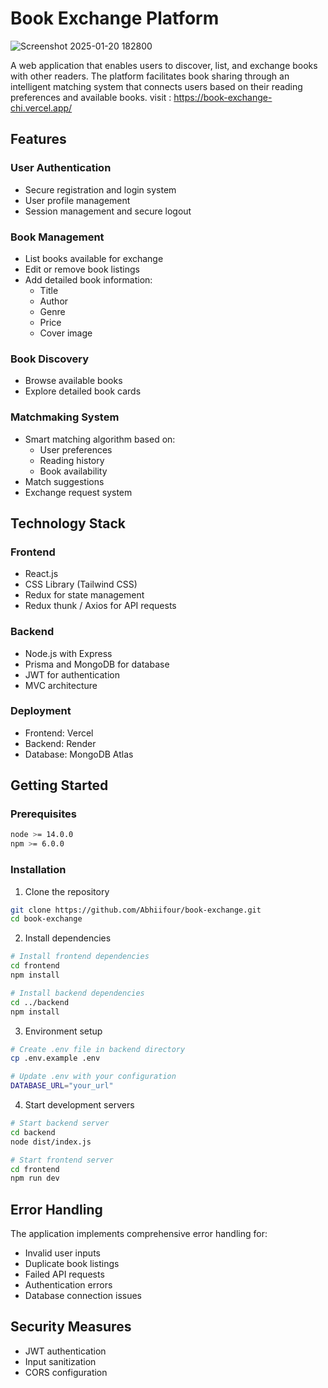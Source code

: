 # Book Exchange Platform

![Screenshot 2025-01-20 182800](https://github.com/user-attachments/assets/c905dbec-a8c2-4186-8421-54c9f9c6b6fd)

A web application that enables users to discover, list, and exchange books with other readers. The platform facilitates book sharing through an intelligent matching system that connects users based on their reading preferences and available books.
visit : https://book-exchange-chi.vercel.app/

## Features

### User Authentication

- Secure registration and login system
- User profile management
- Session management and secure logout

### Book Management

- List books available for exchange
- Edit or remove book listings
- Add detailed book information:
  - Title
  - Author
  - Genre
  - Price
  - Cover image

### Book Discovery

- Browse available books
- Explore detailed book cards

### Matchmaking System

- Smart matching algorithm based on:
  - User preferences
  - Reading history
  - Book availability
- Match suggestions
- Exchange request system

## Technology Stack

### Frontend

- React.js
- CSS Library (Tailwind CSS)
- Redux for state management
- Redux thunk / Axios for API requests

### Backend

- Node.js with Express
- Prisma and MongoDB for database
- JWT for authentication
- MVC architecture

### Deployment

- Frontend: Vercel
- Backend: Render
- Database: MongoDB Atlas

## Getting Started

### Prerequisites

```bash
node >= 14.0.0
npm >= 6.0.0
```

### Installation

1. Clone the repository

```bash
git clone https://github.com/Abhiifour/book-exchange.git
cd book-exchange
```

2. Install dependencies

```bash
# Install frontend dependencies
cd frontend
npm install

# Install backend dependencies
cd ../backend
npm install
```

3. Environment setup

```bash
# Create .env file in backend directory
cp .env.example .env

# Update .env with your configuration
DATABASE_URL="your_url"
```

4. Start development servers

```bash
# Start backend server
cd backend
node dist/index.js

# Start frontend server
cd frontend
npm run dev
```

## Error Handling

The application implements comprehensive error handling for:

- Invalid user inputs
- Duplicate book listings
- Failed API requests
- Authentication errors
- Database connection issues

## Security Measures

- JWT authentication
- Input sanitization
- CORS configuration
